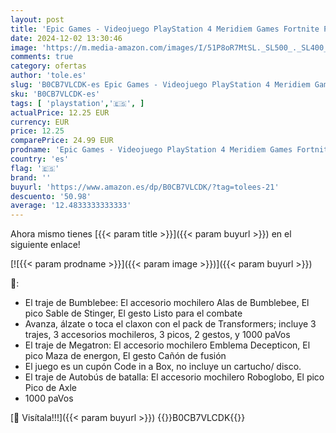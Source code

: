 ```yaml
---
layout: post
title: 'Epic Games - Videojuego PlayStation 4 Meridiem Games Fortnite Pack de Transformers'
date: 2024-12-02 13:30:46
image: 'https://m.media-amazon.com/images/I/51P8oR7MtSL._SL500_._SL400_.jpg'
comments: true
category: ofertas
author: 'tole.es'
slug: 'B0CB7VLCDK-es Epic Games - Videojuego PlayStation 4 Meridiem Games...'
sku: 'B0CB7VLCDK-es'
tags: [ 'playstation','🇪🇸', ]
actualPrice: 12.25 EUR
currency: EUR
price: 12.25
comparePrice: 24.99 EUR
prodname: 'Epic Games - Videojuego PlayStation 4 Meridiem Games Fortnite Pack de Transformers'
country: 'es'
flag: '🇪🇸'
brand: ''
buyurl: 'https://www.amazon.es/dp/B0CB7VLCDK/?tag=tolees-21'
descuento: '50.98'
average: '12.4833333333333'
---
```


Ahora mismo tienes [{{< param title >}}]({{< param buyurl >}}) en el siguiente enlace!

[![{{< param prodname >}}]({{< param image >}})]({{< param buyurl >}})

🔎:

- El traje de Bumblebee: El accesorio mochilero Alas de Bumblebee, El pico Sable de Stinger, El gesto Listo para el combate
- Avanza, álzate o toca el claxon con el pack de Transformers; incluye 3 trajes, 3 accesorios mochileros, 3 picos, 2 gestos, y 1000 paVos
- El traje de Megatron: El accesorio mochilero Emblema Decepticon, El pico Maza de energon, El gesto Cañón de fusión
- El juego es un cupón Code in a Box, no incluye un cartucho/ disco.
- El traje de Autobús de batalla: El accesorio mochilero Roboglobo, El pico Pico de Axle
- 1000 paVos

[🛒 Visítala!!!]({{< param buyurl >}})
{{<world>}}B0CB7VLCDK{{</world>}}
